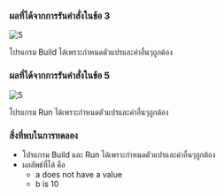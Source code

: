 ### ผลที่ได้จากการรันคำสั่งในข้อ 3

![5](https://github.com/Nitiphum7/03376836-OOP-2566-Lab-04/assets/144196695/aab21c9c-4c0c-4e05-b2cf-0d2baec4cd4d)


โปรแกรม Build ได้เพราะกำหนดตัวแปรและค่าอื่นๆถูกต้อง

### ผลที่ได้จากการรันคำสั่งในข้อ 5

![5](https://github.com/Nitiphum7/03376836-OOP-2566-Lab-04/assets/144196695/a4dc4d6f-90c2-4bbf-b683-0b4bdce451c4)


โปรแกรม Run ได้เพราะกำหนดตัวแปรและค่าอื่นๆถูกต้อง

### สิ่งที่พบในการทดลอง
- โปรแกรม Build และ Run ได้เพราะกำหนดตัวแปรและค่าอื่นๆถูกต้อง
- ผลลัพธ์ที่ได้ คือ
  - a does not have a value
  - b is 10
